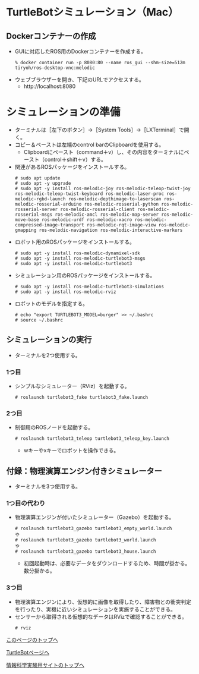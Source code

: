 # TurtleBotシミュレーション（Mac）

## Dockerコンテナーの作成
- GUIに対応したROS用のDockerコンテナーを作成する。
  ```
  % docker container run -p 8080:80 --name ros_gui --shm-size=512m tiryoh/ros-desktop-vnc:melodic
  ```
- ウェブブラウザーを開き、下記のURLでアクセスする。
  - http://localhost:8080

# シミュレーションの準備
- ターミナルは［左下のボタン］→［System Tools］→［LXTerminal］で開く。
- コピー＆ペーストは左端のcontrol barのClipboardを使用する。
  - Clipboardにペースト（command＋v）し、その内容をターミナルにペースト（control＋shift＋v）する。
- 関連があるROSパッケージをインストールする。
  ```
  # sudo apt update
  # sudo apt -y upgrade
  # sudo apt -y install ros-melodic-joy ros-melodic-teleop-twist-joy ros-melodic-teleop-twist-keyboard ros-melodic-laser-proc ros-melodic-rgbd-launch ros-melodic-depthimage-to-laserscan ros-melodic-rosserial-arduino ros-melodic-rosserial-python ros-melodic-rosserial-server ros-melodic-rosserial-client ros-melodic-rosserial-msgs ros-melodic-amcl ros-melodic-map-server ros-melodic-move-base ros-melodic-urdf ros-melodic-xacro ros-melodic-compressed-image-transport ros-melodic-rqt-image-view ros-melodic-gmapping ros-melodic-navigation ros-melodic-interactive-markers
  ```
- ロボット用のROSパッケージをインストールする。
  ```
  # sudo apt -y install ros-melodic-dynamixel-sdk
  # sudo apt -y install ros-melodic-turtlebot3-msgs
  # sudo apt -y install ros-melodic-turtlebot3
  ```
- シミュレーション用のROSパッケージをインストールする。
  ```
  # sudo apt -y install ros-melodic-turtlebot3-simulations
  # sudo apt -y install ros-melodic-rviz
  ```
- ロボットのモデルを指定する。
  ```
  # echo "export TURTLEBOT3_MODEL=burger" >> ~/.bashrc
  # source ~/.bashrc
  ```

## シミュレーションの実行
- ターミナルを2つ使用する。

### 1つ目
- シンプルなシミュレーター（RViz）を起動する。
  ```
  # roslaunch turtlebot3_fake turtlebot3_fake.launch
  ```

### 2つ目
- 制御用のROSノードを起動する。
  ```
  # roslaunch turtlebot3_teleop turtlebot3_teleop_key.launch
  ```
  - wキーやxキーでロボットを操作できる。

## 付録：物理演算エンジン付きシミュレーター
- ターミナルを3つ使用する。

### 1つ目の代わり
- 物理演算エンジンが付いたシミュレーター（Gazebo）を起動する。
  ```
  # roslaunch turtlebot3_gazebo turtlebot3_empty_world.launch
  や
  # roslaunch turtlebot3_gazebo turtlebot3_world.launch
  や
  # roslaunch turtlebot3_gazebo turtlebot3_house.launch
  ```
  - 初回起動時は、必要なデータをダウンロードするため、時間が掛かる。数分掛かる。

### 3つ目
- 物理演算エンジンにより、仮想的に画像を取得したり、障害物との衝突判定を行ったり、実機に近いシミュレーションを実施することができる。
- センサーから取得される仮想的なデータはRVizで確認することができる。
  ```
  # rviz
  ```

[このページのトップへ](#)

[TurtleBotページへ](https://stl-apu.github.io/laboratory_experiments/ros_turtlebot)

[情報科学実験用サイトのトップへ](https://stl-apu.github.io/laboratory_experiments/)
